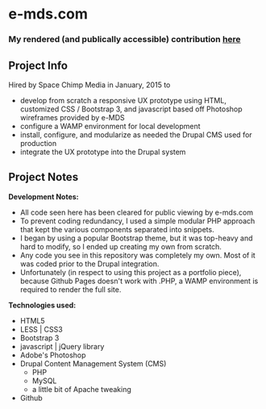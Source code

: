 # e-mds.com

### My rendered (and publically accessible) contribution [here](http://marknewman.me/e-mds.com/)

## Project Info
Hired by Space Chimp Media in January, 2015 to
- develop from scratch a responsive UX prototype using HTML, customized CSS / Bootstrap 3, and javascript based off Photoshop wireframes provided by e-MDS 
- configure a WAMP environment for local development
- install, configure, and modularize as needed the Drupal CMS used for production
- integrate the UX prototype into the Drupal system

## Project Notes

**Development Notes:**

- All code seen here has been cleared for public viewing by e-mds.com 
- To prevent coding redundancy, I used a simple modular PHP approach that kept the various components separated into snippets.
- I began by using a popular Bootstrap theme, but it was top-heavy and hard to modify, so I ended up creating my own from scratch.
- Any code you see in this repository was completely my own.  Most of it was coded prior to the Drupal integration.
- Unfortunately (in respect to using this project as a portfolio piece), because Github Pages doesn't work with .PHP, a WAMP environment is required to render the full site.

**Technologies used:**

- HTML5
- LESS | CSS3
- Bootstrap 3
- javascript | jQuery library
- Adobe's Photoshop
- Drupal Content Management System (CMS)
	- PHP
	- MySQL
	- a little bit of Apache tweaking
- Github
